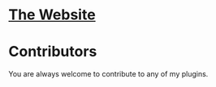 # [The Website](https://khub.kyza.gq/)

# Contributors

You are always welcome to contribute to any of my plugins.

